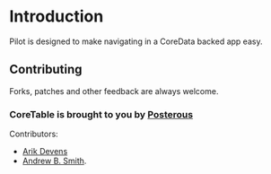 Introduction
=========================
Pilot is designed to make navigating in a CoreData backed app easy.

Contributing
-------------------------

Forks, patches and other feedback are always welcome. 

### CoreTable is brought to you by [Posterous](http://posterous.com) ###

Contributors:
- [Arik Devens](http://github.com/danieltiger)
- [Andrew B. Smith](http://github.com/drewsmits).
